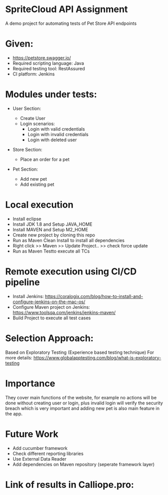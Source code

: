 # SpriteCloud API Assignment
A demo project for automating tests of Pet Store API endpoints

# Given:
- https://petstore.swagger.io/
- Required scripting language: Java
- Required testing tool: RestAssured
- CI platform: Jenkins

# Modules under tests:
- User Section:
  - Create User
  - Login scenarios:
    - Login with valid credentials
    - Login with invalid credentials
    - Login with deleted user

- Store Section:
  - Place an order for a pet

- Pet Section:
  - Add new pet
  - Add existing pet

# Local execution
- Install eclipse
- Install JDK 1.8 and Setup JAVA_HOME
- Install MAVEN and Setup M2_HOME
- Create new project by cloning this repo
- Run as Maven Clean Install to install all dependencies
- Right click >> Maven >> Update Project.. >> check force update 
- Run as Maven Testto execute all TCs 

# Remote execution using CI/CD pipeline
- Install Jenkins: https://coralogix.com/blog/how-to-install-and-configure-jenkins-on-the-mac-os/
- Configure Maven project on Jenkins: https://www.toolsqa.com/jenkins/jenkins-maven/
- Build Project to execute all test cases

# Selection Approach:
Based on Exploratory Testing (Experience based testing technique)
For more details: https://www.globalapptesting.com/blog/what-is-exploratory-testing

# Importance
They cover main functions of the website, for example no actions will be done without creating user or login, 
plus invalid login will verify the security breach which is very important and adding new pet is also main feature in the app.

# Future Work
- Add cucumber framework
- Check different reporting libraries
- Use External Data Reader
- Add dependencies on Maven repository (seperate framework layer)

# Link of results in Calliope.pro:


